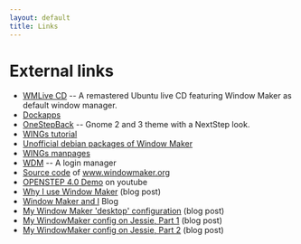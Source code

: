 ```yaml
---
layout: default
title: Links
---
```


External links
==============

* [WMLive CD](http://www.rumbero.org/wmlive) -- A remastered Ubuntu live CD
  featuring Window Maker as default window manager.
* [Dockapps](https://www.dockapps.net/)
* [OneStepBack](http://gnome-look.org/content/show.php/OneStepBack?content=170904)
  -- Gnome 2 and 3 theme with a NextStep look.
* [WINGs tutorial](/WINGs_tutorial/WINGtoc.html)
* [Unofficial debian packages of Window
  Maker](http://www.the-little-red-haired-girl.org/pub/wmaker/)
* [WINGs manpages](https://web.archive.org/web/20141111210726/http://voins.program.ru:80/windowmaker/wingsman.html)
* [WDM](https://web.archive.org/web/20141123054442/http://voins.program.ru:80/wdm/)
  -- A login manager
* [Source code](https://github.com/window-maker/window-maker.github.io) of
  www.windowmaker.org
* [OPENSTEP 4.0 Demo](https://youtu.be/WyxByfhT1F0) on youtube
* [Why I use Window Maker](http://administratosphere.wordpress.com/2011/07/05/why-i-use-window-maker/)
  (blog post)
* [Window Maker and I](http://windowmakerandi.blogspot.co.uk/) Blog
* [My Window Maker 'desktop'
  configuration](http://blog.bigsmoke.us/2009/03/30/wmaker) (blog post)
* [My WindowMaker config on Jessie, Part 1](http://galgotsmacs.blogspot.fr/2015/05/my-windowmaker-config-on-jessie-part-1.html)
  (blog post)
* [My WindowMaker config on Jessie, Part 2](http://galgotsmacs.blogspot.fr/2015/06/my-windowmaker-config-on-jessie-part-2.html)
  (blog post)
